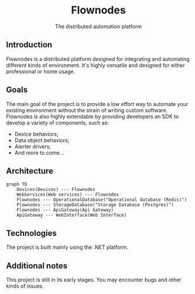 <h1 align="center">Flownodes</h1>

<p align="center">The distributed automation platform</p>

## Introduction

Flownodes is a distributed platform designed for integrating and automating different kinds of environment. It's highly versatile and designed for either professional or home usage.

## Goals

The main goal of the project is to provide a low effort way to automate your existing environment without the strain of writing custom software.
Flownodes is also highly extendable by providing developers an SDK to develop a variety of components, such as:

- Device behaviors;
- Data object behaviors;
- Alerter drivers;
- And more to come...

## Architecture

```mermaid
graph TD
    Devices(Devices) --- Flownodes
    WebServices(Web services) --- Flownodes
    Flownodes --- OperationalDatabase("Operational database (Redis)")
    Flownodes --- StorageDatabase("Storage Database (Postgres)")
    Flownodes --- ApiGateway(Api Gateway)
    ApiGateway --- WebInterface(Web Interface)
```

## Technologies

The project is built mainly using the .NET platform.

## Additional notes

This project is still in its early stages. You may encounter bugs and other kinds of issues.
